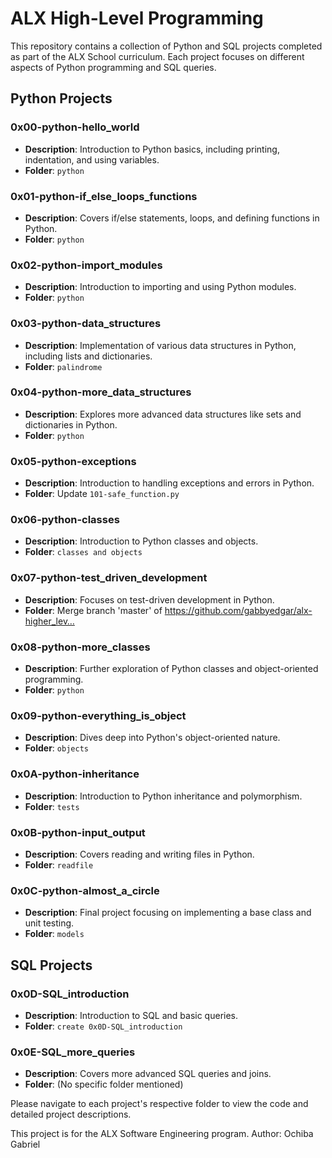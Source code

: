 # ALX High-Level Programming

This repository contains a collection of Python and SQL projects completed as part of the ALX School curriculum. Each project focuses on different aspects of Python programming and SQL queries.

## Python Projects

### 0x00-python-hello_world
- **Description**: Introduction to Python basics, including printing, indentation, and using variables.
- **Folder**: `python`

### 0x01-python-if_else_loops_functions
- **Description**: Covers if/else statements, loops, and defining functions in Python.
- **Folder**: `python`

### 0x02-python-import_modules
- **Description**: Introduction to importing and using Python modules.
- **Folder**: `python`

### 0x03-python-data_structures
- **Description**: Implementation of various data structures in Python, including lists and dictionaries.
- **Folder**: `palindrome`

### 0x04-python-more_data_structures
- **Description**: Explores more advanced data structures like sets and dictionaries in Python.
- **Folder**: `python`

### 0x05-python-exceptions
- **Description**: Introduction to handling exceptions and errors in Python.
- **Folder**: Update `101-safe_function.py`

### 0x06-python-classes
- **Description**: Introduction to Python classes and objects.
- **Folder**: `classes and objects`

### 0x07-python-test_driven_development
- **Description**: Focuses on test-driven development in Python.
- **Folder**: Merge branch 'master' of https://github.com/gabbyedgar/alx-higher_lev…

### 0x08-python-more_classes
- **Description**: Further exploration of Python classes and object-oriented programming.
- **Folder**: `python`

### 0x09-python-everything_is_object
- **Description**: Dives deep into Python's object-oriented nature.
- **Folder**: `objects`

### 0x0A-python-inheritance
- **Description**: Introduction to Python inheritance and polymorphism.
- **Folder**: `tests`

### 0x0B-python-input_output
- **Description**: Covers reading and writing files in Python.
- **Folder**: `readfile`

### 0x0C-python-almost_a_circle
- **Description**: Final project focusing on implementing a base class and unit testing.
- **Folder**: `models`

## SQL Projects

### 0x0D-SQL_introduction
- **Description**: Introduction to SQL and basic queries.
- **Folder**: `create 0x0D-SQL_introduction`

### 0x0E-SQL_more_queries
- **Description**: Covers more advanced SQL queries and joins.
- **Folder**: (No specific folder mentioned)

Please navigate to each project's respective folder to view the code and detailed project descriptions.



This project is for the ALX Software Engineering program.
Author: Ochiba Gabriel
